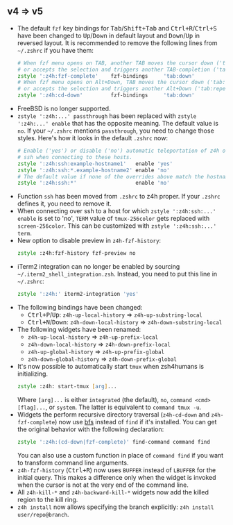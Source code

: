 ## v4 => v5

- The default `fzf` key bindings for <kbd>Tab</kbd>/<kbd>Shift+Tab</kbd> and
  <kbd>Ctrl+R</kbd>/<kbd>Ctrl+S</kbd> have been changed to <kbd>Up</kbd>/<kbd>Down</kbd> in
  default layout and <kbd>Down</kbd>/<kbd>Up</kbd> in reversed layout. It is recommended to remove
  the following lines from `~/.zshrc` if you have them:
  ```zsh
  # When fzf menu opens on TAB, another TAB moves the cursor down ('tab:down')
  # or accepts the selection and triggers another TAB-completion ('tab:repeat')?
  zstyle ':z4h:fzf-complete'    fzf-bindings     'tab:down'
  # When fzf menu opens on Alt+Down, TAB moves the cursor down ('tab:down')
  # or accepts the selection and triggers another Alt+Down ('tab:repeat')?
  zstyle ':z4h:cd-down'         fzf-bindings     'tab:down'
  ```
- FreeBSD is no longer supported.
- `zstyle ':z4h:...' passthrough` has been replaced with `zstyle ':z4h:...' enable` that has the
  opposite meaning. The default value is `no`. If your `~/.zshrc` mentions `passthrough`, you need
  to change those styles. Here's how it looks in the default `.zshrc` now:
  ```zsh
  # Enable ('yes') or disable ('no') automatic teleportation of z4h over
  # ssh when connecting to these hosts.
  zstyle ':z4h:ssh:example-hostname1'   enable 'yes'
  zstyle ':z4h:ssh:*.example-hostname2' enable 'no'
  # The default value if none of the overrides above match the hostname.
  zstyle ':z4h:ssh:*'                   enable 'no'
  ```
- Function `ssh` has been moved from `.zshrc` to z4h proper. If your `.zshrc` defines it, you need
  to remove it.
- When connecting over ssh to a host for which `zstyle ':z4h:ssh:...' enable` is set to 'no', `TERM`
  value of `tmux-256color` gets replaced with `screen-256color`. This can be customized with
  `zstyle ':z4h:ssh:...' term`.
- New option to disable preview in `z4h-fzf-history`:
  ```zsh
  zstyle :z4h:fzf-history fzf-preview no
  ```
- iTerm2 integration can no longer be enabled by sourcing `~/.iterm2_shell_integration.zsh`.
  Instead, you need to put this line in `~/.zshrc`:
  ```zsh
  zstyle ':z4h:' iterm2-integration 'yes'
  ```
- The following bindings have been changed:
  - <kbd>Ctrl+P</kbd>/<kbd>Up</kbd>: `z4h-up-local-history` => `z4h-up-substring-local`
  - <kbd>Ctrl+N</kbd>/<kbd>Down</kbd>: `z4h-down-local-history` => `z4h-down-substring-local`
- The following widgets have been renamed:
  - `z4h-up-local-history` => `z4h-up-prefix-local`
  - `z4h-down-local-history` => `z4h-down-prefix-local`
  - `z4h-up-global-history` => `z4h-up-prefix-global`
  - `z4h-down-global-history` => `z4h-down-prefix-global`
- It's now possible to automatically start `tmux` when zsh4humans is initializing.
  ```zsh
  zstyle :z4h: start-tmux [arg]...
  ```
  Where `[arg]...` is either `integrated` (the default), `no`, `command <cmd> [flag]...`, or
  `system`. The latter is equivalent to `command tmux -u`.
- Widgets the perform recursive directory traversal (`z4h-cd-down` and `z4h-fzf-complete`) now
  use [bfs](https://github.com/tavianator/bfs) instead of `find` if it's installed. You can get
  the original behavior with the following declaration:
  ```zsh
  zstyle ':z4h:(cd-down|fzf-complete)' find-command command find
  ```
  You can also use a custom function in place of `command find` if you want to transform command
  line arguments.
- `z4h-fzf-history` (<kbd>Ctrl+R</kbd>) now uses `BUFFER` instead of `LBUFFER` for the initial
  query. This makes a difference only when the widget is invoked when the cursor is not at the very
  end of the command line.
- All `z4h-kill-*` and `z4h-backward-kill-*` widgets now add the killed region to the kill ring.
- `z4h install` now allows specifying the branch explicitly: `z4h install user/repo@branch`.
